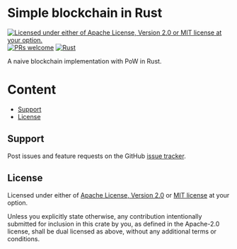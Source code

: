 # Simple blockchain in Rust

[![Licensed under either of Apache License, Version 2.0 or MIT license at your option.](https://img.shields.io/badge/license-MIT-blue.svg)](https://github.com/minikin/smpl-blockchain-rs/blob/main/LICENSE-MIT)
[![PRs welcome](https://img.shields.io/badge/PRs-welcome-brightgreen.svg)](https://github.com/minikin/smpl-blockchain-rs/blob/main/CODE_OF_CONDUCT.md)
[![Rust](https://github.com/minikin/smpl-blockchain-rs/actions/workflows/rust.yml/badge.svg)](https://github.com/minikin/smpl-blockchain-rs/actions/workflows/rust.yml)

A naive blockchain implementation with PoW in Rust.

# Content
- [Support](#support)
- [License](#license)


## Support

Post issues and feature requests on the GitHub [issue tracker](https://github.com/minikin/smpl-blockchain-rs/issues).

## License

Licensed under either of <a href="LICENSE-APACHE">Apache License, Version
2.0</a> or <a href="LICENSE-MIT">MIT license</a> at your option.

Unless you explicitly state otherwise, any contribution intentionally submitted
for inclusion in this crate by you, as defined in the Apache-2.0 license, shall
be dual licensed as above, without any additional terms or conditions.
